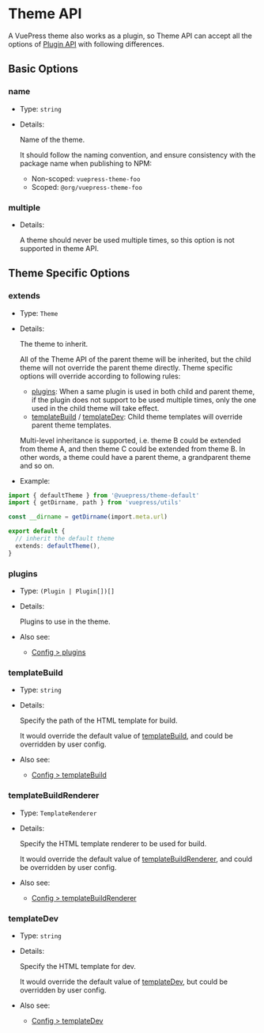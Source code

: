 # Theme API

A VuePress theme also works as a plugin, so Theme API can accept all the options of [Plugin API](./plugin-api.md) with following differences.

## Basic Options

### name

- Type: `string`

- Details:

  Name of the theme.

  It should follow the naming convention, and ensure consistency with the package name when publishing to NPM:
  - Non-scoped: `vuepress-theme-foo`
  - Scoped: `@org/vuepress-theme-foo`

### multiple

- Details:

  A theme should never be used multiple times, so this option is not supported in theme API.

## Theme Specific Options

### extends

- Type: `Theme`

- Details:

  The theme to inherit.

  All of the Theme API of the parent theme will be inherited, but the child theme will not override the parent theme directly. Theme specific options will override according to following rules:
  - [plugins](#plugins): When a same plugin is used in both child and parent theme, if the plugin does not support to be used multiple times, only the one used in the child theme will take effect.
  - [templateBuild](#templatebuild) / [templateDev](#templatedev): Child theme templates will override parent theme templates.

  Multi-level inheritance is supported, i.e. theme B could be extended from theme A, and then theme C could be extended from theme B. In other words, a theme could have a parent theme, a grandparent theme and so on.

- Example:

```ts
import { defaultTheme } from '@vuepress/theme-default'
import { getDirname, path } from 'vuepress/utils'

const __dirname = getDirname(import.meta.url)

export default {
  // inherit the default theme
  extends: defaultTheme(),
}
```

### plugins

- Type: `(Plugin | Plugin[])[]`

- Details:

  Plugins to use in the theme.

- Also see:
  - [Config > plugins](./config.md#plugins)

### templateBuild

- Type: `string`

- Details:

  Specify the path of the HTML template for build.

  It would override the default value of [templateBuild](./config.md#templatebuild), and could be overridden by user config.

- Also see:
  - [Config > templateBuild](./config.md#templatebuild)

### templateBuildRenderer

- Type: `TemplateRenderer`

- Details:

  Specify the HTML template renderer to be used for build.

  It would override the default value of [templateBuildRenderer](./config.md#templatebuildrenderer), and could be overridden by user config.

- Also see:
  - [Config > templateBuildRenderer](./config.md#templatebuildrenderer)

### templateDev

- Type: `string`

- Details:

  Specify the HTML template for dev.

  It would override the default value of [templateDev](./config.md#templatedev), but could be overridden by user config.

- Also see:
  - [Config > templateDev](./config.md#templatedev)
